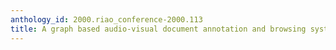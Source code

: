 ```yaml
---
anthology_id: 2000.riao_conference-2000.113
title: A graph based audio-visual document annotation and browsing system
---
```

